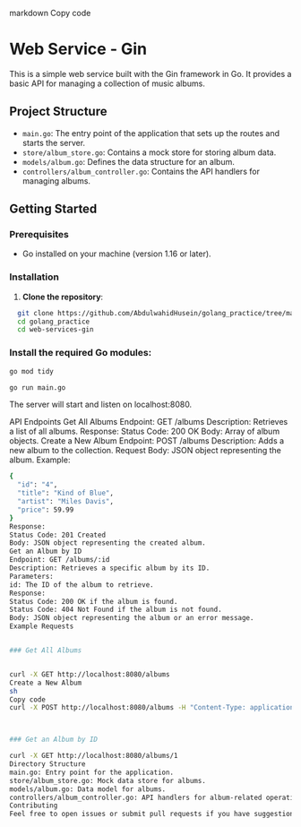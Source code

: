 markdown
Copy code
# Web Service - Gin

This is a simple web service built with the Gin framework in Go. It provides a basic API for managing a collection of music albums.

## Project Structure

- `main.go`: The entry point of the application that sets up the routes and starts the server.
- `store/album_store.go`: Contains a mock store for storing album data.
- `models/album.go`: Defines the data structure for an album.
- `controllers/album_controller.go`: Contains the API handlers for managing albums.

## Getting Started

### Prerequisites

- Go installed on your machine (version 1.16 or later).

### Installation

1. **Clone the repository**:
 ```sh
   git clone https://github.com/AbdulwahidHusein/golang_practice/tree/main/web-service-gin
   cd golang_practice
   cd web-services-gin
```

### Install the required Go modules:

``` sh
go mod tidy
```

```sh
go run main.go
```

The server will start and listen on localhost:8080.

API Endpoints
Get All Albums
Endpoint: GET /albums
Description: Retrieves a list of all albums.
Response:
Status Code: 200 OK
Body: Array of album objects.
Create a New Album
Endpoint: POST /albums
Description: Adds a new album to the collection.
Request Body: JSON object representing the album. Example:

```sh
{
  "id": "4",
  "title": "Kind of Blue",
  "artist": "Miles Davis",
  "price": 59.99
}
Response:
Status Code: 201 Created
Body: JSON object representing the created album.
Get an Album by ID
Endpoint: GET /albums/:id
Description: Retrieves a specific album by its ID.
Parameters:
id: The ID of the album to retrieve.
Response:
Status Code: 200 OK if the album is found.
Status Code: 404 Not Found if the album is not found.
Body: JSON object representing the album or an error message.
Example Requests


### Get All Albums


curl -X GET http://localhost:8080/albums
Create a New Album
sh
Copy code
curl -X POST http://localhost:8080/albums -H "Content-Type: application/json" -d '{"id": "4", "title": "Kind of Blue", "artist": "Miles Davis", "price": 59.99}'



### Get an Album by ID

curl -X GET http://localhost:8080/albums/1
Directory Structure
main.go: Entry point for the application.
store/album_store.go: Mock data store for albums.
models/album.go: Data model for albums.
controllers/album_controller.go: API handlers for album-related operations.
Contributing
Feel free to open issues or submit pull requests if you have suggestions or improvements.

```







